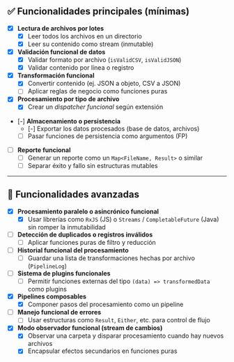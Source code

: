 ## ✅ Funcionalidades principales (mínimas)

- [x] **Lectura de archivos por lotes**  
  - [x] Leer todos los archivos en un directorio
  - [x] Leer su contenido como stream (inmutable)

- [x] **Validación funcional de datos**  
  - [x] Validar formato por archivo (`isValidCSV`, `isValidJSON`)  
  - [x] Validar contenido por línea o registro  

- [x] **Transformación funcional**  
  - [x] Convertir contenido (ej. JSON a objeto, CSV a JSON)  
  - [ ] Aplicar reglas de negocio como funciones puras

- [x] **Procesamiento por tipo de archivo**  
  - [x] Crear un *dispatcher funcional* según extensión

- [-] **Almacenamiento o persistencia**  
  - [-] Exportar los datos procesados (base de datos, archivos)  
  - [ ] Pasar funciones de persistencia como argumentos (FP)

- [ ] **Reporte funcional**  
  - [ ] Generar un reporte como un `Map<FileName, Result>` o similar  
  - [ ] Separar éxito y fallo sin estructuras mutables

---

## 🚀 Funcionalidades avanzadas

- [x] **Procesamiento paralelo o asincrónico funcional**  
  - [x] Usar librerías como `RxJS` (JS) o `Streams` / `CompletableFuture` (Java) sin romper la inmutabilidad

- [ ] **Detección de duplicados o registros inválidos**  
  - [ ] Aplicar funciones puras de filtro y reducción

- [ ] **Historial funcional del procesamiento**  
  - [ ] Guardar una lista de transformaciones hechas por archivo (`PipelineLog`)

- [ ] **Sistema de plugins funcionales**  
  - [ ] Permitir funciones externas del tipo `(data) => transformedData` como plugins

- [x] **Pipelines composables**  
  - [x] Componer pasos del procesamiento como un pipeline

- [ ] **Manejo funcional de errores**  
  - [ ] Usar estructuras como `Result`, `Either`, etc. para control de flujo

- [x] **Modo observador funcional (stream de cambios)**  
  - [x] Observar una carpeta y disparar procesamiento cuando hay nuevos archivos  
  - [x] Encapsular efectos secundarios en funciones puras
